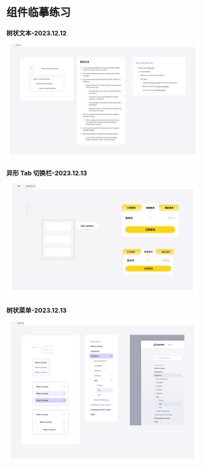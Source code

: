# 组件临摹练习
### 树状文本-2023.12.12
![Alt text](./attachments/treeText20231212.png)

### 异形 Tab 切换栏-2023.12.13
![Alt text](./attachments/specialTabTogglesBar20231213.png)
### 树状菜单-2023.12.13
![Alt text](./attachments/treeMenu20231213.png)

